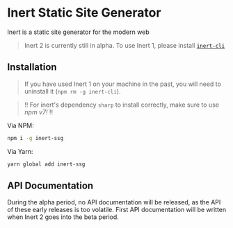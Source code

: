 # Inert Static Site Generator
Inert is a static site generator for the modern web

> Inert 2 is currently still in alpha. To use Inert 1, please install [`inert-cli`](https://npmjs.com/package/inert-cli)

## Installation
> If you have used Inert 1 on your machine in the past, you will need to uninstall it (`npm rm -g inert-cli`).

> !! For inert's dependency `sharp` to install correctly, make sure to use *npm v7!* !!

Via NPM:
```bash
npm i -g inert-ssg
```

Via Yarn:
```bash
yarn global add inert-ssg
```

## API Documentation
During the alpha period, no API documentation will be released, as the API of these early releases is too volatile. First API documentation will be written when Inert 2 goes into the beta period.